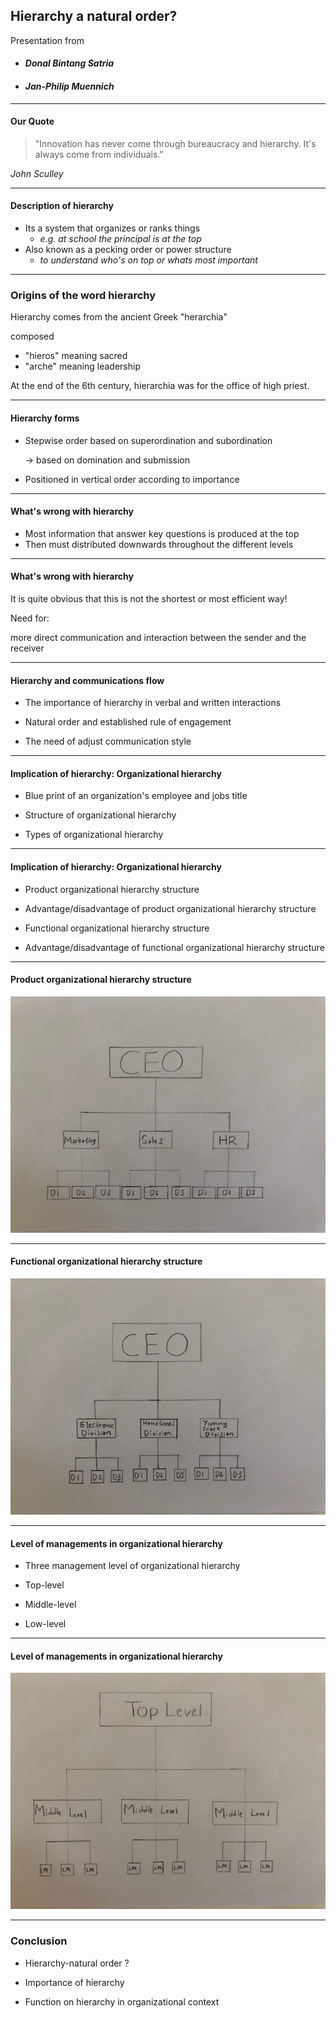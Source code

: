 ## Hierarchy a natural order?

Presentation from

- #### _Donal Bintang Satria_

- #### _Jan-Philip Muennich_

---

#### Our Quote

> "Innovation has never come through bureaucracy and hierarchy. It's always come from individuals."

_John Sculley_

---

#### Description of hierarchy

- Its a system that organizes or ranks things
  - _e.g. at school the principal is at the top_
- Also known as a pecking order or power structure
  - _to understand who's on top or whats most important_

---

### Origins of the word hierarchy

Hierarchy comes from the ancient Greek "herarchia"

composed

- "hieros" meaning sacred
- "arche" meaning leadership

At the end of the 6th century, hierarchia was for the office of high priest.

---

#### Hierarchy forms

- Stepwise order based on superordination and subordination

  -> based on domination and submission

- Positioned in vertical order according to importance

---

#### What's wrong with hierarchy

- Most information that answer key questions is produced at the top
- Then must distributed downwards throughout the different levels

---

#### What's wrong with hierarchy

It is quite obvious that this is not the shortest or most efficient way!

Need for:

more direct communication and interaction between the sender and the receiver

---

#### Hierarchy and communications flow

- The importance of hierarchy in verbal and written interactions

- Natural order and established rule of engagement

- The need of adjust communication style

---

#### Implication of hierarchy: Organizational hierarchy

- Blue print of an organization's employee and jobs title

- Structure of organizational hierarchy

- Types of organizational hierarchy

---

#### Implication of hierarchy: Organizational hierarchy

- Product organizational hierarchy structure

- Advantage/disadvantage of product organizational hierarchy structure

- Functional organizational hierarchy structure

- Advantage/disadvantage of functional organizational hierarchy structure

---

#### Product organizational hierarchy structure

![Product organizational hierarchy structure](Product.JPG)

---

#### Functional organizational hierarchy structure

![Functional hierarchy structure](Functional.JPG)

---

#### Level of managements in organizational hierarchy

- Three management level of organizational hierarchy

- Top-level

- Middle-level

- Low-level

---

#### Level of managements in organizational hierarchy

![Level of management in organizational hierarchy](Management.JPG)

---

### Conclusion

- Hierarchy-natural order ?

- Importance of hierarchy

- Function on hierarchy in organizational context
